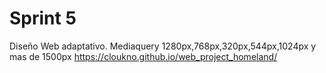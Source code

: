 # Sprint 5

Diseño Web adaptativo.
Mediaquery 1280px,768px,320px,544px,1024px y mas de 1500px
https://cloukno.github.io/web_project_homeland/
